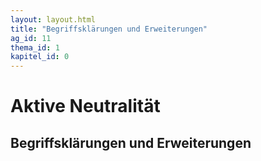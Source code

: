 ```yaml
---
layout: layout.html
title: "Begriffsklärungen und Erweiterungen"
ag_id: 11
thema_id: 1
kapitel_id: 0
---
```


# Aktive Neutralität

## Begriffsklärungen und Erweiterungen

